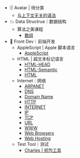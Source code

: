 - 🗄 Avatar | 待分类
  - [与上下文无关的语法](🗄%20Avatar%20|%20待分类/与上下文无关的语法.md)
- 📉 Data Structrue｜数据结构
  - 算法之美课程
    - [数组](📉%20Data%20Structrue｜数据结构/算法之美课程/数组.md)
- 📲 Front Dev｜前端开发
  - AppleScript | Apple 脚本语言
    - [AppleScript](📲%20Front%20Dev｜前端开发/AppleScript%20|%20Apple%20脚本语言/AppleScript.md)
  - HTML | 超文本标记语言
    - [HTML-HEAD](📲%20Front%20Dev｜前端开发/HTML%20|%20超文本标记语言/HTML-HEAD.md)
    - [HTML-Semantic](📲%20Front%20Dev｜前端开发/HTML%20|%20超文本标记语言/HTML-Semantic.md)
    - [HTML](📲%20Front%20Dev｜前端开发/HTML%20|%20超文本标记语言/HTML.md)
  - Internet｜网络
    - [ARPANET](📲%20Front%20Dev｜前端开发/Internet｜网络/ARPANET.md)
    - [DNS](📲%20Front%20Dev｜前端开发/Internet｜网络/DNS.md)
    - [Domain Name](📲%20Front%20Dev｜前端开发/Internet｜网络/Domain%20Name.md)
    - [HTTP](📲%20Front%20Dev｜前端开发/Internet｜网络/HTTP.md)
    - [INTERNET](📲%20Front%20Dev｜前端开发/Internet｜网络/INTERNET.md)
    - [IP](📲%20Front%20Dev｜前端开发/Internet｜网络/IP.md)
    - [TCP](📲%20Front%20Dev｜前端开发/Internet｜网络/TCP.md)
    - [URL](📲%20Front%20Dev｜前端开发/Internet｜网络/URL.md)
    - [WWW](📲%20Front%20Dev｜前端开发/Internet｜网络/WWW.md)
    - [Web Browsers](📲%20Front%20Dev｜前端开发/Internet｜网络/Web%20Browsers.md)
    - [Web Hosting](📲%20Front%20Dev｜前端开发/Internet｜网络/Web%20Hosting.md)
  - Test Tool｜测试
    - [Charles | 抓包工具](📲%20Front%20Dev｜前端开发/Test%20Tool｜测试/Charles%20|%20抓包工具.md)
